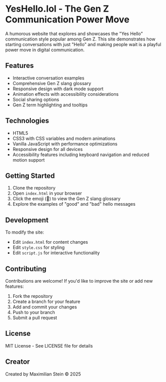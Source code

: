 # YesHello.lol - The Gen Z Communication Power Move

A humorous website that explores and showcases the "Yes Hello" communication style popular among Gen Z. This site demonstrates how starting conversations with just "Hello" and making people wait is a playful power move in digital communication.

## Features

- Interactive conversation examples
- Comprehensive Gen Z slang glossary
- Responsive design with dark mode support
- Animation effects with accessibility considerations
- Social sharing options
- Gen Z term highlighting and tooltips

## Technologies

- HTML5
- CSS3 with CSS variables and modern animations
- Vanilla JavaScript with performance optimizations
- Responsive design for all devices
- Accessibility features including keyboard navigation and reduced motion support

## Getting Started

1. Clone the repository
2. Open `index.html` in your browser
3. Click the emoji (👀) to view the Gen Z slang glossary
4. Explore the examples of "good" and "bad" hello messages

## Development

To modify the site:
- Edit `index.html` for content changes
- Edit `style.css` for styling
- Edit `script.js` for interactive functionality

## Contributing

Contributions are welcome! If you'd like to improve the site or add new features:

1. Fork the repository
2. Create a branch for your feature
3. Add and commit your changes
4. Push to your branch
5. Submit a pull request

## License

MIT License - See LICENSE file for details

## Creator

Created by Maximilian Stein © 2025
